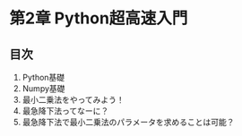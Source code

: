 # 第2章 Python超高速入門

## 目次

1. Python基礎
1. Numpy基礎
1. 最小二乗法をやってみよう！
1. 最急降下法ってなーに？
1. 最急降下法で最小二乗法のパラメータを求めることは可能？